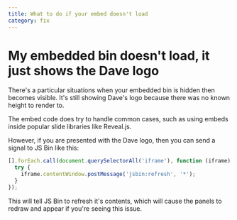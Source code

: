 ```yaml
---
title: What to do if your embed doesn't load
category: fix
---
```

# My embedded bin doesn't load, it just shows the Dave logo

There's a particular situations when your embedded bin is hidden then becomes
visible. It's still showing Dave's logo because there was no known height to
render to.

The embed code does try to handle common cases, such as using embeds inside
popular slide libraries like Reveal.js.

However, if you are presented with the Dave logo, then you can send a signal to
JS Bin like this:

```js
[].forEach.call(document.querySelectorAll('iframe'), function (iframe) {
  try {
    iframe.contentWindow.postMessage('jsbin:refresh', '*');
  }
});
```

This will tell JS Bin to refresh it's contents, which will cause the panels to
redraw and appear if you're seeing this issue.